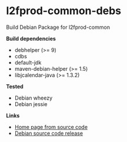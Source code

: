 # l2fprod-common-debs
Build Debian Package for l2fprod-common

**Build dependencies**

- debhelper (>= 9)
- cdbs
- default-jdk
- maven-debian-helper (>= 1.5)
- libjcalendar-java (>= 1.3.2)

**Tested**

- Debian wheezy
- Debian jessie

**Links**

- [Home page from source code](https://github.com/sarxos/l2fprod-common)
- [Debian source code release](https://github.com/yadickson/l2fprod-common-debs/releases)

